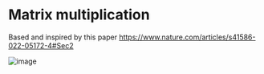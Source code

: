 # Matrix multiplication
Based and inspired by this paper https://www.nature.com/articles/s41586-022-05172-4#Sec2

![image](https://github.com/DarkStarStrix/Matrix-multiplication/assets/108637439/b07b6347-dbfd-4a01-a2b6-e626d2d0742c)
